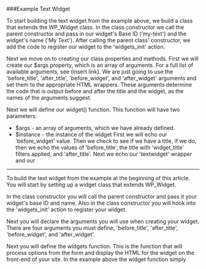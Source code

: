###Example Text Widget

To start building the text widget from the example above, we build a class that extends the WP_Widget class. In the class constructor we call the parent constructor and pass in our widget's Base ID ('my-text') and the widget's name ('My Text'). After calling the parent class' constructor, we add the code to register our widget to the 'widgets_init' action. 

Next we move on to creating our class properties and methods. First we will create our $args property, which is an array of arguments. For a full list of available arguments, see (insert link). We are just going to use the 'before_title', 'after_title', 'before_widget', and 'after_widget' arguments and set them to the appropriate HTML wrappers. These arguments determine the code that is output before and after the title and the widget, as the names of the arguments suggest.

Next we will define our widget() function. This function will have two parameters: 
- $args - an array of arguments, which we have already defined.
- $instance - the instance of the widget
First we will echo our 'before_widget' value. Then we check to see if we have a title, if we do, then we echo the values of 'before_title', the title with 'widget_title' filters applied, and 'after_title'.
Next we echo our 'textwidget' wrapper and our 

-----------------------

To build the text widget from the example at the beginning of this article. You will start by setting up a widget class that extends WP_Widget.

In the class constructor you will call the parent constructor and pass it your widget's base ID and name. Also in the class constructor you will hook into the 'widgets_init' action to register your widget.

Next you will declare the arguments you will use when creating your widget. There are four arguments you must define, 'before_title', 'after_title', 'before_widget', and 'after_widget'.

Next you will define the widgets function. This is the function that will process options from the form and display the HTML for the widget on the front-end of your site. In the example above the widget function simply

